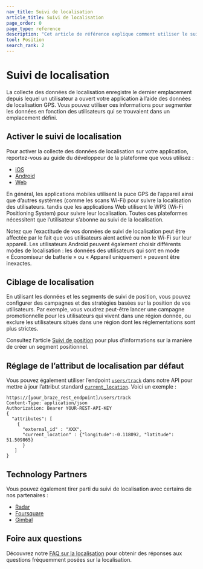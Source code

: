 ```yaml
---
nav_title: Suivi de localisation
article_title: Suivi de localisation
page_order: 0
page_type: reference
description: "Cet article de référence explique comment utiliser le suivi de localisation et le ciblage de localisation dans vos applications ainsi que les partenaires qui prennent en charge le suivi de localisation."
tool: Position
search_rank: 2
---
```

# Suivi de localisation

La collecte des données de localisation enregistre le dernier emplacement depuis lequel un utilisateur a ouvert votre application à l’aide des données de localisation GPS. Vous pouvez utiliser ces informations pour segmenter les données en fonction des utilisateurs qui se trouvaient dans un emplacement défini. 

## Activer le suivi de localisation

Pour activer la collecte des données de localisation sur votre application, reportez-vous au guide du développeur de la plateforme que vous utilisez :

- [iOS][2]
- [Android][3]
- [Web][4]

En général, les applications mobiles utilisent la puce GPS de l’appareil ainsi que d’autres systèmes (comme les scans Wi-Fi) pour suivre la localisation des utilisateurs. tandis que les applications Web utilisent le WPS (Wi-Fi Positioning System) pour suivre leur localisation. Toutes ces plateformes nécessitent que l’utilisateur s’abonne au suivi de la localisation.

Notez que l’exactitude de vos données de suivi de localisation peut être affectée par le fait que vos utilisateurs aient activé ou non le Wi-Fi sur leur appareil. Les utilisateurs Android peuvent également choisir différents modes de localisation : les données des utilisateurs qui sont en mode « Économiseur de batterie » ou « Appareil uniquement » peuvent être inexactes. 

## Ciblage de localisation

En utilisant les données et les segments de suivi de position, vous pouvez configurer des campagnes et des stratégies basées sur la position de vos utilisateurs. Par exemple, vous voudrez peut-être lancer une campagne promotionnelle pour les utilisateurs qui vivent dans une région donnée, ou exclure les utilisateurs situés dans une région dont les réglementations sont plus strictes.

Consultez l’article [Suivi de position][1] pour plus d’informations sur la manière de créer un segment positionnel.

## Réglage de l’attribut de localisation par défaut

Vous pouvez également utiliser l’endpoint [`users/track`][8] dans notre API pour mettre à jour l’attribut standard [`current_location`][9]. Voici un exemple : 
```
https://[your_braze_rest_endpoint]/users/track
Content-Type: application/json
Authorization: Bearer YOUR-REST-API-KEY
{
  "attributes": [ 
 	{
 	  "external_id" : "XXX",
 	  "current_location" : {"longitude":-0.118092, "latitude": 51.509865}
      }
   ]
}
```

## Technology Partners

Vous pouvez également tirer parti du suivi de localisation avec certains de nos partenaires : 

- [Radar][6]
- [Foursquare][7]
- [Gimbal][10]

## Foire aux questions

Découvrez notre [FAQ sur la localisation][11] pour obtenir des réponses aux questions fréquemment posées sur la localisation.

[1]: {{site.baseurl}}/user_guide/engagement_tools/segments/location_targeting/
[2]: {{site.baseurl}}/developer_guide/platform_integration_guides/ios/analytics/location_tracking/
[3]: {{site.baseurl}}/developer_guide/platform_integration_guides/android/analytics/location_tracking/
[4]: {{site.baseurl}}/developer_guide/platform_integration_guides/web/analytics/location_tracking/
[6]: {{site.baseurl}}/partners/data_augmentation/contextual_location/radar/
[7]: {{site.baseurl}}/partners/data_augmentation/contextual_location/foursquare/
[8]: {{site.baseurl}}/api/endpoints/user_data/post_user_track/
[9]: {{site.baseurl}}/api/objects_filters/user_attributes_object/
[10]: {{site.baseurl}}/partners/data_augmentation/contextual_location/gimbal/
[11]: {{site.baseurl}}/user_guide/engagement_tools/locations_and_geofences/faqs/#locations
